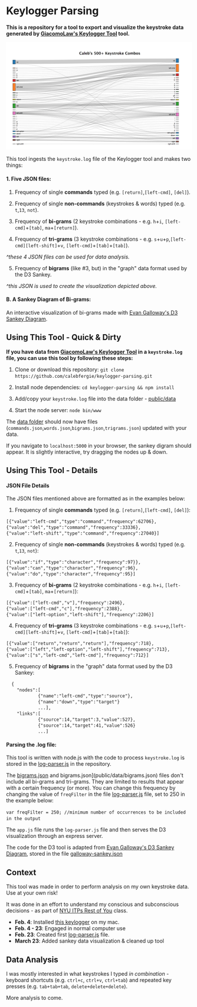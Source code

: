 # Keylogger Parsing

**This is a repository for a tool to export and visualize the keystroke data generated by [GiacomoLaw's Keylogger Tool](https://github.com/GiacomoLaw/Keylogger) tool.**

![](public/images/500-plus.png)

This tool ingests the `keystroke.log` file of the Keylogger tool and makes two things:

#### 1. Five JSON files:
1. Frequency of single **commands** typed (e.g. `[return]`,`[left-cmd]`, `[del]`).

2. Frequency of single **non-commands** (keystrokes & words) typed (e.g. `t`,`13`, `not`).

3. Frequency of **bi-grams** (2 keystroke combinations - e.g. `h`+`i`, `[left-cmd]`+`[tab]`, `ma`+`[return]`).

4. Frequency of **tri-grams** (3 keystroke combinations - e.g. `s`+`u`+`p`,`[left-cmd][left-shift]`+`v`, `[left-cmd]`+`[tab]`+`[tab]`).

*^these 4 JSON files can be used for data analysis.*

5. Frequency of **bigrams** (like #3, but) in the "graph" data format used by the D3 Sankey.

*^this JSON is used to create the visualization depicted above.*

#### B. A Sankey Diagram of Bi-grams:

An interactive visualization of bi-grams made with [Evan Galloway's D3 Sankey Diagram](https://bl.ocks.org/gallowayevan/88d7c27ac2d1cfb78541d96b7477b43c).

## **Using This Tool - Quick & Dirty**

**If you have data from [GiacomoLaw's Keylogger Tool](https://github.com/GiacomoLaw/Keylogger) in a `keystroke.log` file, you can use this tool by following these steps:**

1. Clone or download this repository: `git clone https://github.com/calebfergie/keylogger-parsing.git`

2. Install node dependencies: `cd keylogger-parsing && npm install`

3. Add/copy your `keystroke.log` file into the data folder - [public/data](public/data/)

4. Start the node server: `node bin/www`

The [data folder](public/data) should now have files (`commands.json`,`words.json`,`bigrams.json`,`trigrams.json`) updated with your data.

If you navigate to `localhost:5000` in your browser, the sankey digram should appear. It is slightly interactive, try dragging the nodes up & down.

## **Using This Tool - Details**

#### JSON File Details

The JSON files mentioned above are formatted as in the examples below:

1. Frequency of single **commands** typed (e.g. `[return]`,`[left-cmd]`, `[del]`):
```
[{"value":"left-cmd","type":"command","frequency":62706},
{"value":"del","type":"command","frequency":33336},
{"value":"left-shift","type":"command","frequency":27040}]
```
2. Frequency of single **non-commands** (keystrokes & words) typed (e.g. `t`,`13`, `not`):
```
[{"value":"if","type":"character","frequency":97}},
{"value":"can","type":"character","frequency":96},
{"value":"do","type":"character","frequency":95}]
```
3. Frequency of **bi-grams** (2 keystroke combinations - e.g. `h`+`i`, `[left-cmd]`+`[tab]`, `ma`+`[return]`):
```
[{"value":["left-cmd","v"],"frequency":2496},
{"value":["left-cmd","c"],"frequency":2388},
{"value":["left-option","left-shift"],"frequency":2206}]
```
4. Frequency of **tri-grams** (3 keystroke combinations - e.g. `s`+`u`+`p`,`[left-cmd][left-shift]`+`v`, `[left-cmd]`+`[tab]`+`[tab]`):
```
[{"value":["return","return","return"],"frequency":718},
{"value":["left","left-option","left-shift"],"frequency":713},
{"value":["s","left-cmd","left-cmd"],"frequency":712}]
```

5. Frequency of **bigrams** in the "graph" data format used by the D3 Sankey:
```
  {
    "nodes":[
            {"name":"left-cmd","type":"source"},
            {"name":"down","type":"target"}
            ...],
    "links":[
            {"source":14,"target":3,"value":527},
            {"source":14,"target":41,"value":526}
            ...]
  ```

#### Parsing the .log file:

 This tool is written with node.js with the code to process `keystroke.log` is stored in the [log-parser.js](public/data/log-parser.js) in the repository.

 The [bigrams.json](public/data/bigrams.json) and bigrams.json](public/data/bigrams.json) files don't include all bi-grams and tri-grams. They are limited to results that appear with a certain frequency (or more). You can change this frequency by changing the value of `freqFilter` in the file [log-parser.js](public/data/log-parser.js) file, set to 250 in the example below:

 `var freqFilter = 250; //minimum number of occurrences to be included in the output`

 The `app.js` file runs the `log-parser.js` file and then serves the D3 visualization through an express server.

 The code for the D3 tool is adapted from [Evan Galloway's D3 Sankey Diagram](https://bl.ocks.org/gallowayevan/88d7c27ac2d1cfb78541d96b7477b43c), stored in the file [galloway-sankey.json](public/databigrams.json)

## **Context**

This tool was made in order to perform analysis on my own keystroke data. Use at your own risk!

It was done in an effort to understand my conscious and subconscious decisions - as part of [NYU ITPs Rest of You](https://itp.nyu.edu/classes/roy19/) class.

- **Feb. 4**: Installed [this keylogger](https://github.com/GiacomoLaw/Keylogger) on my mac.
- **Feb. 4 - 23**: Engaged in normal computer use
- **Feb. 23**: Created first [log-parser.js](public/data/log-parser.js) file.
- **March 23**: Added sankey data visualization & cleaned up tool

## Data Analysis

I was mostly interested in what keystrokes I typed *in combination* - keyboard shortcuts (e.g. `ctrl+c`, `ctrl+v`, `ctrl+tab`) and repeated key presses (e.g. `tab+tab+tab`, `delete+delete+delete`).

More analysis to come.
